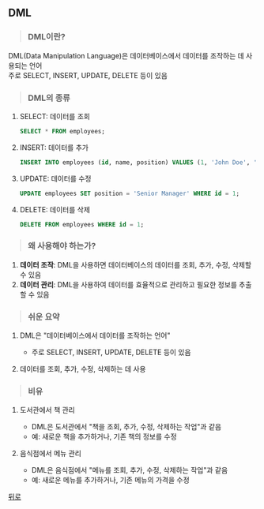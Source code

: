 ## DML
> ### DML이란?
DML(Data Manipulation Language)은 데이터베이스에서 데이터를 조작하는 데 사용되는 언어</br>
주로 SELECT, INSERT, UPDATE, DELETE 등이 있음

> ### DML의 종류
1. SELECT: 데이터를 조회
    ```sql
    SELECT * FROM employees;
    ```

2. INSERT: 데이터를 추가
    ```sql
    INSERT INTO employees (id, name, position) VALUES (1, 'John Doe', 'Manager');
    ```

3. UPDATE: 데이터를 수정
    ```sql
    UPDATE employees SET position = 'Senior Manager' WHERE id = 1;
    ```

4. DELETE: 데이터를 삭제
    ```sql
    DELETE FROM employees WHERE id = 1;
    ```

> ### 왜 사용해야 하는가?
1. **데이터 조작**: DML을 사용하면 데이터베이스의 데이터를 조회, 추가, 수정, 삭제할 수 있음
2. **데이터 관리**: DML을 사용하여 데이터를 효율적으로 관리하고 필요한 정보를 추출할 수 있음

> ### 쉬운 요약
1. DML은 "데이터베이스에서 데이터를 조작하는 언어"
    - 주로 SELECT, INSERT, UPDATE, DELETE 등이 있음

2. 데이터를 조회, 추가, 수정, 삭제하는 데 사용

> ### 비유
1. 도서관에서 책 관리
    - DML은 도서관에서 "책을 조회, 추가, 수정, 삭제하는 작업"과 같음
    - 예: 새로운 책을 추가하거나, 기존 책의 정보를 수정

2. 음식점에서 메뉴 관리
    - DML은 음식점에서 "메뉴를 조회, 추가, 수정, 삭제하는 작업"과 같음
    - 예: 새로운 메뉴를 추가하거나, 기존 메뉴의 가격을 수정

[뒤로](mysql.md)
